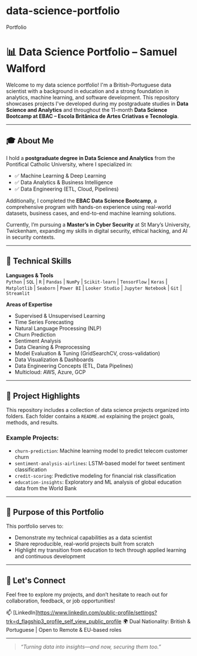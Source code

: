 # data-science-portfolio
Portfolio

# 📊 Data Science Portfolio – Samuel Walford

Welcome to my data science portfolio! I'm a British-Portuguese data scientist with a background in education and a strong foundation in analytics, machine learning, and software development. This repository showcases projects I've developed during my postgraduate studies in **Data Science and Analytics** and throughout the 11-month **Data Science Bootcamp at EBAC – Escola Britânica de Artes Criativas e Tecnologia**.

---

## 🎓 About Me

I hold a **postgraduate degree in Data Science and Analytics** from the Pontifical Catholic University, where I specialized in:

- ✅ Machine Learning & Deep Learning  
- ✅ Data Analytics & Business Intelligence  
- ✅ Data Engineering (ETL, Cloud, Pipelines)

Additionally, I completed the **EBAC Data Science Bootcamp**, a comprehensive program with hands-on experience using real-world datasets, business cases, and end-to-end machine learning solutions.

Currently, I’m pursuing a **Master’s in Cyber Security** at St Mary’s University, Twickenham, expanding my skills in digital security, ethical hacking, and AI in security contexts.

---

## 🧰 Technical Skills

**Languages & Tools**  
`Python` | `SQL` | `R` | `Pandas` | `NumPy` | `Scikit-learn` | `TensorFlow` | `Keras` | `Matplotlib` | `Seaborn` | `Power BI` | `Looker Studio` | `Jupyter Notebook` | `Git` | `Streamlit`

**Areas of Expertise**
- Supervised & Unsupervised Learning
- Time Series Forecasting
- Natural Language Processing (NLP)
- Churn Prediction
- Sentiment Analysis
- Data Cleaning & Preprocessing
- Model Evaluation & Tuning (GridSearchCV, cross-validation)
- Data Visualization & Dashboards
- Data Engineering Concepts (ETL, Data Pipelines)
- Multicloud: AWS, Azure, GCP

---

## 📁 Project Highlights

This repository includes a collection of data science projects organized into folders. Each folder contains a `README.md` explaining the project goals, methods, and results.

### Example Projects:
- `churn-prediction`: Machine learning model to predict telecom customer churn  
- `sentiment-analysis-airlines`: LSTM-based model for tweet sentiment classification  
- `credit-scoring`: Predictive modeling for financial risk classification  
- `education-insights`: Exploratory and ML analysis of global education data from the World Bank  

---

## 📌 Purpose of this Portfolio

This portfolio serves to:
- Demonstrate my technical capabilities as a data scientist
- Share reproducible, real-world projects built from scratch
- Highlight my transition from education to tech through applied learning and continuous development

---

## 🤝 Let's Connect

Feel free to explore my projects, and don’t hesitate to reach out for collaboration, feedback, or job opportunities!

📫 [LinkedIn]https://www.linkedin.com/public-profile/settings?trk=d_flagship3_profile_self_view_public_profile
🌍 Dual Nationality: British & Portuguese | Open to Remote & EU-based roles

---

> *“Turning data into insights—and now, securing them too.”*
